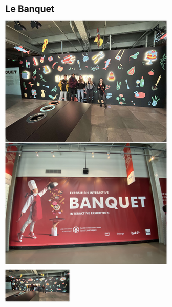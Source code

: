 # Le Banquet



![Le Banquet!](devant_banquet.jfif)![Affiche Entrée](affiche_entree.jfif)

<img src="devant_banquet.jfif" width="200" height="100">
